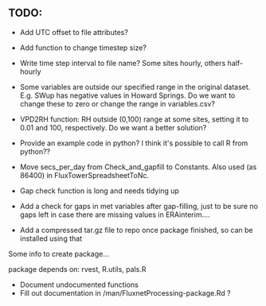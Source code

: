 TODO:
----

- Add UTC offset to file attributes?

- Add function to change timestep size?

- Write time step interval to file name? Some sites hourly, others half-hourly

- Some variables are outside our specified range in the original dataset. E.g. SWup has negative values in Howard Springs. Do we want to  change these to zero or change the range in variables.csv?

- VPD2RH function: RH outside (0,100) range at some sites, setting it to 0.01 and 100, respectively. Do we want a better solution?

- Provide an example code in python? I think it's possible to call R from python??

- Move secs_per_day from Check_and_gapfill to Constants. Also used (as 86400) in FluxTowerSpreadsheetToNc.

- Gap check function is long and needs tidying up

- Add a check for gaps in met variables after gap-filling, just to be sure no gaps left in case there are missing values in ERAinterim....

- Add a compressed tar.gz file to repo once package finished, so can be installed using that




Some info to create package...

package depends on: rvest, R.utils, pals.R

- Document undocumented functions
- Fill out documentation in /man/FluxnetProcessing-package.Rd ?

